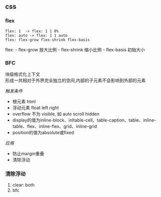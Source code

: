 

## css


### flex

```
flex: 1  -> flex: 1 1 0%
flex: auto -> flex: 1 1 auto
flex: flex-grow flex-shrink flex-basis
```
flex:
    - flex-grow 放大比例
    - flex-shrink 缩小比例
    - flex-basis 初始大小


### BFC

块级格式化上下文  
形成一共相对于外界完全独立的空间,内部的子元素不会影响到外部的元素

*触发条件*
- 根元素 html
- 浮动元素 float left right
- overflow 不为 visible, 如 auto scroll hidden
- display的值为inline-block、inltable-cell、table-caption、table、inline-table、flex、inline-flex、grid、inline-grid
- position的值为absolute或fixed

*应用*
- 防止margin重叠
- 清除浮动



### 清除浮动

1. clear: both
2. bfc

